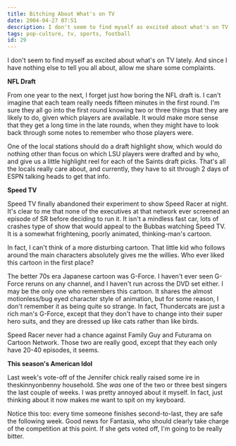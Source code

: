 ```yaml
---
title: Bitching About What's on TV
date: 2004-04-27 07:51
description: I don't seem to find myself as excited about what's on TV lately.  And since I have nothing else to tell you all about, allow me share some complaints.
tags: pop-culture, tv, sports, football
id: 29
---
```

I don't seem to find myself as excited about what's on TV lately.  And since I have nothing else to tell you all about, allow me share some complaints.

**NFL Draft**

From one year to the next, I forget just how boring the NFL draft is.  I can't imagine that each team really needs fifteen minutes in the first round.  I'm sure they all go into the first round knowing two or three things that they are likely to do, given which players are available.  It would make more sense that they get a long time in the late rounds, when they might have to look back through some notes to remember who those players were.

One of the local stations should do a draft highlight show, which would do nothing other than focus on which LSU players were drafted and by who, and give us a little highlight reel for each of the Saints draft picks.  That's all the locals really care about, and currently, they have to sit through 2 days of ESPN talking heads to get that info.

**Speed TV**

Speed TV finally abandoned their experiment to show Speed Racer at night.  
It's clear to me that none of the executives at that network ever screened an episode of SR before deciding to run it.  It isn't a mindless fast car, lots of crashes type of show that would appeal to the Bubbas watching Speed TV.  It is a somewhat frightening, poorly animated, thinking-man's cartoon.

In fact, I can't think of a more disturbing cartoon.  That little kid who follows around the main characters absolutely gives me the willies.  Who ever liked this cartoon in the first place?

The better 70s era Japanese cartoon was G-Force.  I haven't ever seen G-Force reruns on any channel, and I haven't run across the DVD set either.  I may be the only one who remembers this cartoon.  It shares the almost motionless/bug eyed character style of animation, but for some reason, I don't remember it as being quite so strange.  In fact, Thundercats are just a rich man's G-Force, except that they don't have to change into their super hero suits, and they are dressed up like cats rather than like birds.

Speed Racer never had a chance against Family Guy and Futurama on Cartoon Network.  Those two are really good, except that they each only have 20-40 episodes, it seems.

**This season's American Idol**

Last week's vote-off of the Jennifer chick really raised some ire in theskinnyonbenny household.  She _was_ one of the two or three best singers the last couple of weeks.  I was pretty annoyed about it myself.  In fact, just thinking about it now makes me want to spit on my keyboard.

Notice this too:  every time someone finishes second-to-last, they are safe the following week.  Good news for Fantasia, who should clearly take charge of the competition at this point.  If she gets voted off, I'm going to be really bitter.

